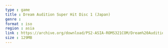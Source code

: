 ```yaml
---
type : game
title : Dream Audition Super Hit Disc 1 (Japan)
genre : 
format : iso
region : asia
link : https://archive.org/download/PS2-ASIA-ROMS321COM/Dream%20Audition%20Super%20Hit%20Disc%201%20%28Japan%29.7z
size : 129MB
---
```

